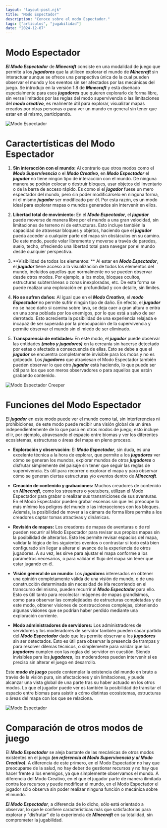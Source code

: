 ```yaml
---
layout: "layout-post.njk"
title: "Modo Espectador"
description: "Conoce sobre el modo Espectador."
tags: ["articulos", "jugabilidad"]
date: "2024-12-07"
---
```


# Modo Espectador

***El Modo Espectador*** de ***Minecraft*** consiste en una modalidad de juego que permite a los ***jugadores*** que la utilicen explorar el mundo de ***Minecraft*** sin interactuar aunque se ofrece una perspectiva única de la cual pueden observar el mundo y los eventos sin ser afectados por las mecánicas del juego. Se introdujo en la versión 1.8 de ***Minecraft*** y está diseñado especialmente para esos ***jugadores*** que quieren explorarlo de forma libre, sin verse limitados por las reglas del modo supervivencia o las limitaciones del ***modo creativo***, es realmente útil para explorar, visualizar mapas creados por otras personas o para ver un mundo en general sin tener que estar en el mismo, participando.

<img src="https://pm1.aminoapps.com/6130/01c012cc3eab07761ecb11f76b46fce7c61c81c1_00.jpg" alt="Modo Espectador">

# Caractertísticas del Modo Espectador

1. **Sin interacción con el mundo:**
Al contrario que otros modos como el ***Modo Supervivencia*** o el ***Modo Creativo***, en ***Modo Espectador*** el ***jugador*** no tiene ningún tipo de interacción con el mundo. De ninguna manera se podrán colocar o destruir bloques, usar objetos del inventario o de la barra de acceso rápido. Es como si el ***jugador*** fuese un mero espectador del mundo, pero sin poder modificárselo en ninguna forma, ni el mismo ***jugador***  ser modificado por él. Por esta razón, es un modo ideal para explorar mapas o mundos generados sin intervenir en ellos.

2. **Libertad total de movimiento:**
En el ***Modo Espectador***, el ***jugador*** puede moverse de manera libre por el mundo a una gran velocidad, sin limitaciones de terreno ni de estructuras. Esto incluye también la capacidad de atravesar bloques y objetos, haciendo que el ***jugador*** pueda acceder a cualquier parte del mapa sin obstáculos en su camino. De este modo, puede volar libremente y moverse a través de paredes, suelo, techo, ofreciendo una libertad total para navegar por el mundo desde cualquier perspectiva.

3. **Visibilidad de todos los elementos: **
Al estar en ***Modo Espectador***, el ***jugador*** tiene acceso a la visualización de todos los elementos del mundo, incluidos aquellos que normalmente no se pueden observar desde otros modos. Por ejemplo, a los mobs, bloques ocultos, estructuras subterráneas o zonas inexploradas, etc. De esta forma se puede realizar una exploración en profundidad y con detalle, sin límites.

4. **No se sufren daños:**
Al igual que en el ***Modo Creativo***, el ***modo Espectador*** no permite sufrir ningún tipo de daño. En efecto, el ***jugador*** no se hace daño si camina sobre lava, se deja caer a gran altura o entra en una zona poblada por los enemigos, por lo que está a salvo de ser derrotado. Esto acrecienta la posibilidad de una experiencia relajada e incapaz de ser superada por la preocupación de la supervivencia y permite observar el mundo sin el miedo de ser eliminado.

5. **Transparencia de entidades:**
En este modo, el ***jugador*** puede observar las entidades ***(mobs y jugadores)*** en la cercanía sin hacerse detectado por estas o afectado a consecuencia de ellas. Esto se debe a que el ***jugador*** se encuentra completamente invisible para los mobs y no es golpeado. Los ***jugadores*** que atraviesan el Modo Espectador también pueden observar lo que otro ***jugador*** está haciendo, lo que puede ser útil para los que son meros observadores o para aquellos que están grabando contenido. 

<img src="https://preview.redd.it/xrrj2p84kbq31.jpg?auto=webp&s=e441aaed2646cd9844f15287c9997da7ec87bff7" alt="Modo Espectador Creeper">

# Funciones del Modo Espectador

El ***jugador*** en este modo puede ver el mundo como tal, sin interferencias ni prohibiciones, de este modo puede recibir una visión global de un área independientemente de lo que pasó en otros modos de juego; esto incluye el ir, por ejemplo, atravesando el espacio entre biomas y ver los diferentes ecosistemas, estructuras o áreas del mapa en pleno proceso.

- **Exploración y observación:**
El ***Modo Espectador***, sin duda, es una excelente técnica a la hora de explorar, que permite a los ***jugadores*** ver cómo se generan los mundos, explorar mundos de otros ***jugadores*** o disfrutar simplemente del paisaje sin tener que seguir las reglas de supervivencia. Es útil para recorrer o explorar el mapa y para observar cómo se generan ciertas estructuras y/o eventos dentro de ***Minecraft***.

- **Creación de contenido y grabaciones:**
Muchos creadores de contenido en ***Minecraft***, como los streamers o youtubers, utilizan el Modo Espectador para grabar o realizar sus transmiciones de sus aventuras. En el Modo Espectador pueden grabar escenas sin que les preocupe lo más mínimo los peligros del mundo o las interacciones con los bloques. Además, la posibilidad de mover a la cámara de forma libre permite a los creadores captar tomas atractivas y dinámicas.

- **Revisión de mapas:**
Los creadores de mapas de aventuras o de rol pueden recurrir al Modo Espectador para revisar sus propios mapas sin la posibilidad de alterarlos. Esto les permite revisar espacios del mapa, validar la lógica de los siguientes eventos o contrastar si todo está bien configurado sin llegar a alterar el avance de la experiencia de otros jugadores. A su vez, les sirve para ajustar el mapa conforme a los parámetros necesarios, o para validar el flujo del mapa sin tener que estar jugando en él.

- **Visión general de un mundo:** 
Los ***jugadores*** interesados en obtener una opinión completamente válida de una visión de mundo, o de una construcción determinada sin necesidad de irla recorriendo en el transcurso del mismo, pueden recurrir al ***Modo Espectador*** para ello. Esto es útil tanto para recolectar imágenes de mapas grandísimos, como para observar las complejidades de estructuras completadas y de este modo, obtener visiones de construcciones complejas, obteniendo algunas visiones que se podrían haber perdido mediante una exploración corriente.

- **Modo administradores de servidores:**
Los administradores de servidores y los moderadores de servidor también pueden sacar partido del ***Modo Espectador*** dado que les permite observar a los ***jugadores*** sin ser detectados. Esto es útil para observar la presencia de trampas y para resolver dilemas técnicos, o simplemente para validar que los ***jugadores*** cumplen con las reglas del servidor en cuestión. Siendo invisibles para los ***jugadores***, los moderadores pueden intervenir si es preciso sin alterar el juego en desarrollo. 

Este ***modo de juego*** puede contemplar la existencia del mundo en bruto a través de la visión pura, sin afectaciones y sin limitaciones, y puede alcanzar una vista global de una parte tras su haber actuado en los otros modos. Lo que el jugador puede ver es también la posibilidad de transitar el espacio entre biomas para asistir a cómo distintas ecosistemas, estructuras o áreas del mapa con los que se relaciona. 

<img src="https://blogger.googleusercontent.com/img/b/R29vZ2xl/AVvXsEh7F9H4qhuzhHk47NxZPqDbqyWbro2bbP3ZWY-3Bp5f4bJcFWWOFrvf2T3peGfM8h2hISR121hBxnQtxKBKbkfi1Ex4Qt4FVCWtZeHn36CnUsSKaSGy1feIgPtkq9cYuTZb3zyZ2BHDhOw/s1600/2014-01-31_13.56.43.png" alt="Modo Espectador">

# Comparación de otros modos de juego

El ***Modo Espectador*** se aleja bastante de las mecánicas de otros modos existentes en el juego ***(en referencia al Modo Supervivencia y al Modo Creativo)***. A diferencia de este primero, en el Modo Espectador no hay que preocuparse de la salud, no hay deber de gestionar recursos y no hay que hacer frente a los enemigos, ya que simplemente observamos el mundo. A diferencia del Modo Creativo, en el que el jugador parte de manera ilimitada contra los recursos y puede modificar el mundo, en el Modo Espectador el jugador sólo observa sin poder realizar ninguna función o mecánica sobre el mundo.

***El Modo Espectador***, a diferencia de lo dicho, sólo está orientado a observar, lo que le confiere características más que satisfactorias para explorar y "disfrutar" de la experiencia de ***Minecraft*** en su totalidad, sin comprometer la jugabilidad. 